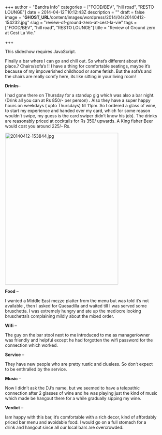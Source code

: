 +++
author = "Bandra Info"
categories = ["FOOD/BEV", "hill road", "RESTO LOUNGE"]
date = 2014-04-12T10:12:43Z
description = ""
draft = false
image = "__GHOST_URL__/content/images/wordpress/2014/04/20140412-154232.jpg"
slug = "review-of-ground-zero-at-cest-la-vie"
tags = ["FOOD/BEV", "hill road", "RESTO LOUNGE"]
title = "Review of Ground zero at Cest La Vie."

+++


<p><p class="jetpack-slideshow-noscript robots-nocontent">This slideshow requires JavaScript.</p><div id="gallery-6322-26-slideshow" class="slideshow-window jetpack-slideshow slideshow-black" data-trans="fade" data-autostart="1" data-gallery="[{&quot;src&quot;:&quot;https:\/\/bandra.info\/wp-content\/uploads\/2014\/04\/20140412-153953.jpg&quot;,&quot;id&quot;:&quot;6320&quot;,&quot;title&quot;:&quot;20140412-153953.jpg&quot;,&quot;alt&quot;:&quot;&quot;,&quot;caption&quot;:&quot;&quot;,&quot;itemprop&quot;:&quot;image&quot;},{&quot;src&quot;:&quot;https:\/\/bandra.info\/wp-content\/uploads\/2014\/04\/20140412-153741.jpg&quot;,&quot;id&quot;:&quot;6318&quot;,&quot;title&quot;:&quot;20140412-153741.jpg&quot;,&quot;alt&quot;:&quot;&quot;,&quot;caption&quot;:&quot;&quot;,&quot;itemprop&quot;:&quot;image&quot;},{&quot;src&quot;:&quot;https:\/\/bandra.info\/wp-content\/uploads\/2014\/04\/20140412-153706.jpg&quot;,&quot;id&quot;:&quot;6316&quot;,&quot;title&quot;:&quot;20140412-153706.jpg&quot;,&quot;alt&quot;:&quot;&quot;,&quot;caption&quot;:&quot;&quot;,&quot;itemprop&quot;:&quot;image&quot;}]" itemscope itemtype="https://schema.org/ImageGallery"></div></p>
<p>Finally a bar where I can go and chill out. So what&#8217;s different about this place.? Chairs/sofa&#8217;s !! I have a thing for comfortable seatings, maybe it&#8217;s because of my impoverished childhood or some fetish. But the sofa&#8217;s and the chairs are really comfy here, its like sitting in your living room!</p>
<p><strong>Drinks</strong>&#8211;</p>
<p>I had gone there on Thursday for a standup gig which was also a bar night. (Drink all you can at Rs 850/- per person) . Also they have a super happy hours on weekdays ( upto Thursdays) till 11pm. So I ordered a glass of wine, to start my experience and handed over my card, which for some reason wouldn&#8217;t swipe, my guess is the card swiper didn&#8217;t know his job). The drinks are reasonably priced at cocktails for Rs 350/ upwards. A King fisher Beer would cost you around 225/- Rs.</p>
<p><a href="https://i1.wp.com/bandra.info/wp-content/uploads/2014/04/20140412-153844.jpg?ssl=1"><img loading="lazy" class="size-full alignright" alt="20140412-153844.jpg" src="https://i1.wp.com/bandra.info/wp-content/uploads/2014/04/20140412-153844.jpg?resize=374%2C500&#038;ssl=1" width="374" height="500" data-recalc-dims="1" /></a></p>
<p><strong>Food</strong> &#8211;</p>
<p>I wanted a Middle East mezze platter from the menu but was told it&#8217;s not available , then I asked for Quesadilla and waited till I was served some bruschetta. I was extremely hungry and ate up the mediocre looking bruschetta&#8217;s complaining mildly about the mixed order.</p>
<p><strong>Wifi</strong> &#8211;</p>
<p>The guy on the bar stool next to me introduced to me as manager/owner was friendly and helpful except he had forgotten the wifi password for the connection which worked.</p>
<p><strong>Service</strong> &#8211;</p>
<p>They have new people who are pretty rustic and clueless. So don&#8217;t expect to be enthralled by the service.</p>
<p><strong>Music</strong> &#8211;</p>
<p>Now I didn&#8217;t ask the DJ&#8217;s name, but we seemed to have a telepathic connection after 2 glasses of wine and he was playing just the kind of music which made be hangout there for a while gradually sipping my wine.</p>
<p><strong>Verdict</strong> &#8211;</p>
<p>Iam happy with this bar, it&#8217;s comfortable with a rich decor, kind of affordably priced bar menu and avoidable food. I would go on a full stomach for a drink and hangout since all our local bars are overcrowded.</p>
<p>&nbsp;</p>



